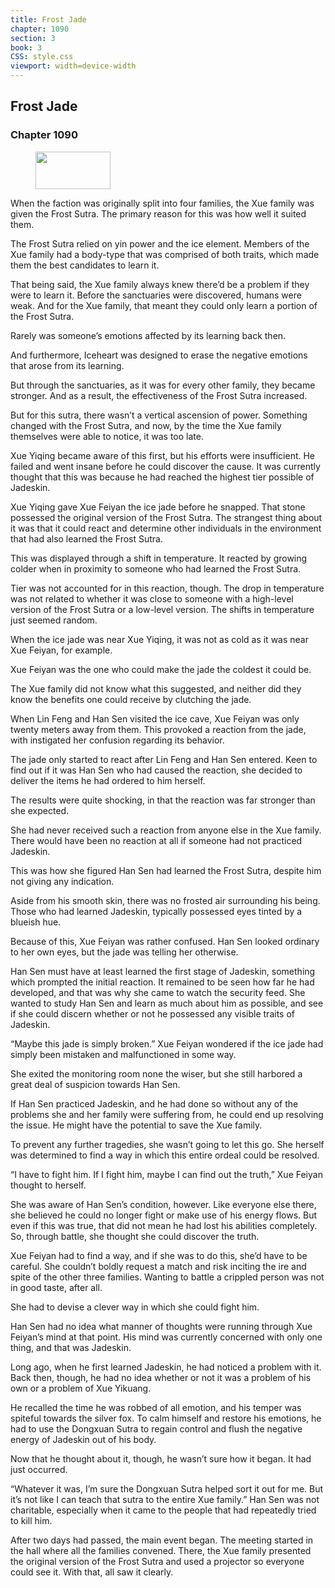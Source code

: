 ```yaml
---
title: Frost Jade
chapter: 1090
section: 3
book: 3
CSS: style.css
viewport: width=device-width
---
```


## Frost Jade

### Chapter 1090

<figure>
	<img src="../Images/gem.gif" alt="" id="gem" width="120" height="60" />
</figure>

When the faction was originally split into four families, the Xue family was given the Frost Sutra. The primary reason for this was how well it suited them.

The Frost Sutra relied on yin power and the ice element. Members of the Xue family had a body-type that was comprised of both traits, which made them the best candidates to learn it.

That being said, the Xue family always knew there’d be a problem if they were to learn it. Before the sanctuaries were discovered, humans were weak. And for the Xue family, that meant they could only learn a portion of the Frost Sutra.

Rarely was someone’s emotions affected by its learning back then.

And furthermore, Iceheart was designed to erase the negative emotions that arose from its learning.

But through the sanctuaries, as it was for every other family, they became stronger. And as a result, the effectiveness of the Frost Sutra increased.

But for this sutra, there wasn’t a vertical ascension of power. Something changed with the Frost Sutra, and now, by the time the Xue family themselves were able to notice, it was too late.

Xue Yiqing became aware of this first, but his efforts were insufficient. He failed and went insane before he could discover the cause. It was currently thought that this was because he had reached the highest tier possible of Jadeskin.

Xue Yiqing gave Xue Feiyan the ice jade before he snapped. That stone possessed the original version of the Frost Sutra. The strangest thing about it was that it could react and determine other individuals in the environment that had also learned the Frost Sutra.

This was displayed through a shift in temperature. It reacted by growing colder when in proximity to someone who had learned the Frost Sutra.

Tier was not accounted for in this reaction, though. The drop in temperature was not related to whether it was close to someone with a high-level version of the Frost Sutra or a low-level version. The shifts in temperature just seemed random.

When the ice jade was near Xue Yiqing, it was not as cold as it was near Xue Feiyan, for example.

Xue Feiyan was the one who could make the jade the coldest it could be.

The Xue family did not know what this suggested, and neither did they know the benefits one could receive by clutching the jade.

When Lin Feng and Han Sen visited the ice cave, Xue Feiyan was only twenty meters away from them. This provoked a reaction from the jade, with instigated her confusion regarding its behavior.

The jade only started to react after Lin Feng and Han Sen entered. Keen to find out if it was Han Sen who had caused the reaction, she decided to deliver the items he had ordered to him herself.

The results were quite shocking, in that the reaction was far stronger than she expected.

She had never received such a reaction from anyone else in the Xue family. There would have been no reaction at all if someone had not practiced Jadeskin.

This was how she figured Han Sen had learned the Frost Sutra, despite him not giving any indication.

Aside from his smooth skin, there was no frosted air surrounding his being. Those who had learned Jadeskin, typically possessed eyes tinted by a blueish hue.

Because of this, Xue Feiyan was rather confused. Han Sen looked ordinary to her own eyes, but the jade was telling her otherwise.

Han Sen must have at least learned the first stage of Jadeskin, something which prompted the initial reaction. It remained to be seen how far he had developed, and that was why she came to watch the security feed. She wanted to study Han Sen and learn as much about him as possible, and see if she could discern whether or not he possessed any visible traits of Jadeskin.

“Maybe this jade is simply broken.” Xue Feiyan wondered if the ice jade had simply been mistaken and malfunctioned in some way.

She exited the monitoring room none the wiser, but she still harbored a great deal of suspicion towards Han Sen.

If Han Sen practiced Jadeskin, and he had done so without any of the problems she and her family were suffering from, he could end up resolving the issue. He might have the potential to save the Xue family.

To prevent any further tragedies, she wasn’t going to let this go. She herself was determined to find a way in which this entire ordeal could be resolved.

“I have to fight him. If I fight him, maybe I can find out the truth,” Xue Feiyan thought to herself.

She was aware of Han Sen’s condition, however. Like everyone else there, she believed he could no longer fight or make use of his energy flows. But even if this was true, that did not mean he had lost his abilities completely. So, through battle, she thought she could discover the truth.

Xue Feiyan had to find a way, and if she was to do this, she’d have to be careful. She couldn’t boldly request a match and risk inciting the ire and spite of the other three families. Wanting to battle a crippled person was not in good taste, after all.

She had to devise a clever way in which she could fight him.

Han Sen had no idea what manner of thoughts were running through Xue Feiyan’s mind at that point. His mind was currently concerned with only one thing, and that was Jadeskin.

Long ago, when he first learned Jadeskin, he had noticed a problem with it. Back then, though, he had no idea whether or not it was a problem of his own or a problem of Xue Yikuang.

He recalled the time he was robbed of all emotion, and his temper was spiteful towards the silver fox. To calm himself and restore his emotions, he had to use the Dongxuan Sutra to regain control and flush the negative energy of Jadeskin out of his body.

Now that he thought about it, though, he wasn’t sure how it began. It had just occurred.

“Whatever it was, I’m sure the Dongxuan Sutra helped sort it out for me. But it’s not like I can teach that sutra to the entire Xue family.” Han Sen was not charitable, especially when it came to the people that had repeatedly tried to kill him.

After two days had passed, the main event began. The meeting started in the hall where all the families convened. There, the Xue family presented the original version of the Frost Sutra and used a projector so everyone could see it. With that, all saw it clearly.